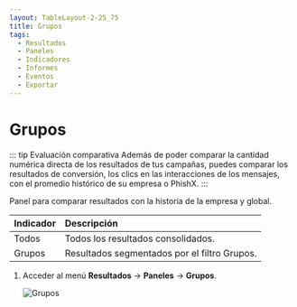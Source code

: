 ```yaml
---
layout: TableLayout-2-25_75
title: Grupos
tags:
  - Resultados
  - Paneles
  - Indicadores
  - Informes
  - Eventos
  - Exportar
---
```

# Grupos

::: tip Evaluación comparativa
Además de poder comparar la cantidad numérica directa de los resultados de tus campañas, puedes comparar los resultados de conversión, los clics en las interacciones de los mensajes, con el promedio histórico de su empresa o PhishX.
:::

Panel para comparar resultados con la historia de la empresa y global.

| Indicador | Descripción |
| :--- | :--- |
| Todos | Todos los resultados consolidados. |
| Grupos | Resultados segmentados por el filtro Grupos. |

1. Acceder al menú **Resultados** -> **Paneles** -> **Grupos**.

   ![Grupos](https://cdn.phishx.io/phishx-docs/images/phishx_results_dashboards_groups_01.webp)

